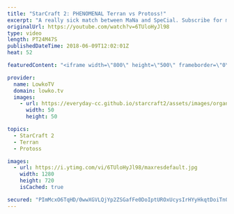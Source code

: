 ```yaml
---
title: "StarCraft 2: PHENOMENAL Terran vs Protoss!"
excerpt: "A really sick match between MaNa and SpeCial. Subscribe for more videos: http://lowko.tv/youtube MMA vs aLive: https://goo.gl/GW9L7H  In this match of professional Protoss vs Terran we have an intense back-and-forth between both progamers.  Support me on Patreon: http://www.patreon.com/lowkotv Join the"
originalUrl: https://youtube.com/watch?v=6TUloHyJl98
type: video
length: PT24M47S
publishedDateTime: 2018-06-09T12:02:01Z
heat: 52

featuredContent: "<iframe width=\"800\" height=\"500\" frameborder=\"0\" src=\"https://www.youtube.com/embed/6TUloHyJl98\" allow=\"accelerometer; autoplay; encrypted-media; gyroscope; picture-in-picture\" allowfullscreen></iframe>"

provider:
  name: LowkoTV
  domain: lowko.tv
  images:
    - url: https://everyday-cc.github.io/starcraft2/assets/images/organizations/lowko.tv-50x50.jpg
      width: 50
      height: 50

topics:
  - StarCraft 2
  - Terran
  - Protoss

images:
  - url: https://i.ytimg.com/vi/6TUloHyJl98/maxresdefault.jpg
    width: 1280
    height: 720
    isCached: true

secured: "PImMcxO6TqHD/0wwXGVLQjYp2ZSGafFe0DoIptUROxUcysIrHYyHkqtDoiTn0iMguJ7V9XSiWGibdwFvf2t1qlX24RHhxto18cSdpid5Ec+6+A8+9Z9Cwv2UFdTkdmOpzmptd0lTFFeq1AAK82ra/myhZilll/sJYI8F3QuFYawqkdXcFGhQhgfOqgF7zCRscZ0KkPlcIJ95Fv9RCtUUqr+GDSwV6MnOP0kV5zD4x+KKq9dIWVZkVBSdVGCnhVZiBf0FxmKEJsibjlMsOMvyXO+m0XK0SZCSzzomQRSkTUgHNE8vGXDfBEDZPUldDG/niXFuNFhpY2+Y4nksx/1AgtH3vRwnT39SzL7SoaJTtQCfW4ftJsVUokb8mKuL18Q+OZc8xbrb01+pGv57Eey5UGuaahER1QD2ejB4z23qRhG2zyuxKEex57r8AQ4tK6aW;n+MTfcYYPx6qcYc8FGFnbA=="
---
```


